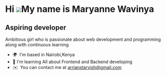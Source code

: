 Hi ![](https://user-images.githubusercontent.com/18350557/176309783-0785949b-9127-417c-8b55-ab5a4333674e.gif)My name is Maryanne Wavinya
========================================================================================================================================

Aspiring developer
------------------

Ambitious girl who is passionate about web development and programming along with continuous learning

*   🌍  I'm based in Nairobi,Kenya
*    🧠  I'm learning All about Frontend and Backend developing
*   ✉️  You can contact me at [arrianstarvish@gmail.com](mailto:arrianstarvish@gmail.com)
  
